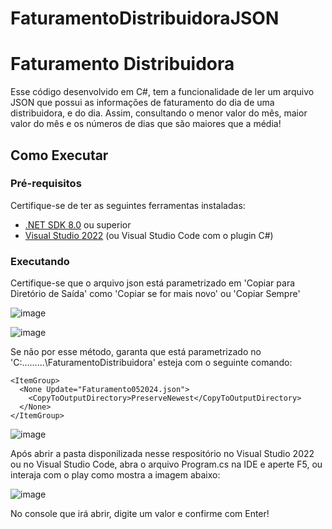 # FaturamentoDistribuidoraJSON

# Faturamento Distribuidora

Esse código desenvolvido em C#, tem a funcionalidade de ler um arquivo JSON que possui as informações de faturamento do dia de uma distribuidora, e do dia. Assim, consultando o menor valor do mês, maior valor do mês e os números de dias que são maiores que a média!

## Como Executar

### Pré-requisitos

Certifique-se de ter as seguintes ferramentas instaladas:

- [.NET SDK 8.0](https://dotnet.microsoft.com/download/dotnet/8.0) ou superior
- [Visual Studio 2022](https://visualstudio.microsoft.com/downloads/) (ou Visual Studio Code com o plugin C#)

### Executando

Certifique-se que o arquivo json está parametrizado em 'Copiar para Diretório de Saída' como 'Copiar se for mais novo' ou 'Copiar Sempre'

![image](https://github.com/user-attachments/assets/79556709-efb2-4c22-a7a2-c5bf33c11e77)

![image](https://github.com/user-attachments/assets/f5632c3f-fcc6-4842-961e-68f221c038fd)

Se não por esse método, garanta que está parametrizado no 'C:\...\...\...\FaturamentoDistribuidora' esteja com o seguinte comando:

  ```
  <ItemGroup>
    <None Update="Faturamento052024.json">
      <CopyToOutputDirectory>PreserveNewest</CopyToOutputDirectory>
    </None>
  </ItemGroup>
  ```

  ![image](https://github.com/user-attachments/assets/1842c3a1-222b-4a5c-93b3-3fb68476813b)


Após abrir a pasta disponilizada nesse respositório no Visual Studio 2022 ou no Visual Studio Code, abra o arquivo Program.cs na IDE e aperte F5, ou interaja com o play como mostra a imagem abaixo:

![image](https://github.com/user-attachments/assets/1fe8a2c0-6f6a-4252-8de9-905b91eac74f)

No console que irá abrir, digite um valor e confirme com Enter!
